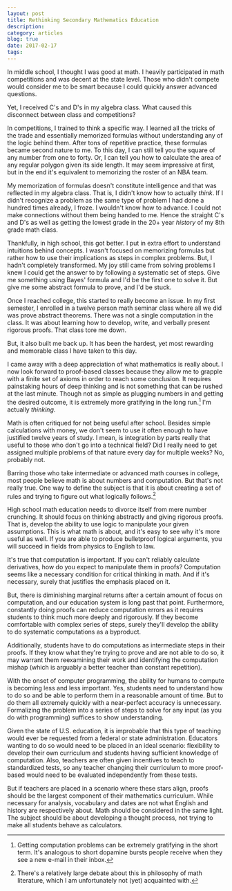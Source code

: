 ```yaml
---
layout: post
title: Rethinking Secondary Mathematics Education
description: 
category: articles
blog: true
date: 2017-02-17
tags: 
---
```


In middle school, I thought I was good at math. I heavily participated in math competitions and was decent at the state level. Those who didn't compete would consider me to be smart because I could quickly answer advanced questions.

Yet, I received C's and D's in my algebra class. What caused this disconnect between class and competitions?

In competitions, I trained to think a specific way. I learned all the tricks of the trade and essentially memorized formulas without understanding any of the logic behind them. After tons of repetitive practice, these formulas became second nature to me. To this day, I can still tell you the square of any number from one to forty. Or, I can tell you how to calculate the area of any regular polygon given its side length. It may seem impressive at first, but in the end it's equivalent to memorizing the roster of an NBA team.

My memorization of formulas doesn't constitute intelligence and that was reflected in my algebra class. That is, I didn't know how to actually *think*. If I didn't recognize a problem as the same type of problem I had done a hundred times already, I froze. I wouldn't know how to advance. I could not make connections without them being handed to me. Hence the straight C's and D's as well as getting the lowest grade in the 20+ year *history* of my 8th grade math class.

Thankfully, in high school, this got better. I put in extra effort to understand intuitions behind concepts. I wasn't focused on memorizing formulas but rather how to use their implications as steps in complex problems. But, I hadn't completely transformed. My joy still came from solving problems I knew I could get the answer to by following a systematic set of steps. Give me something using Bayes' formula and I'd be the first one to solve it. But give me some abstract formula to prove, and I'd be stuck.

Once I reached college, this started to really become an issue. In my first semester, I enrolled in a twelve person math seminar class where all we did was prove abstract theorems. There was not a single computation in the class. It was about learning how to develop, write, and verbally present rigorous proofs. That class tore me down. 

But, it also built me back up. It has been the hardest, yet most rewarding and memorable class I have taken to this day. 

I came away with a deep appreciation of what mathematics is really about. I now look forward to proof-based classes because they allow me to grapple with a finite set of axioms in order to reach some conclusion.  It requires painstaking hours of deep thinking and is not something that can be rushed at the last minute. Though not as simple as plugging numbers in and getting the desired outcome, it is extremely more gratifying in the long run.[^1] I'm actually *thinking*.

Math is often critiqued for not being useful after school. Besides simple calculations with money, we don't seem to use it often enough to have justified twelve years of study. I mean, is integration by parts really that useful to those who don't go into a technical field? Did I really need to get assigned multiple problems of that nature every day for multiple weeks? No, probably not.

Barring those who take intermediate or advanced math courses in college, most people believe math is about numbers and computation. But that's not really true. One way to define the subject is that it is about creating a set of rules and trying to figure out what logically follows.[^2]

High school math education needs to divorce itself from mere number crunching. It should focus on thinking abstractly and giving rigorous proofs. That is, develop the ability to use logic to manipulate your given assumptions. This is what math is about, and it's easy to see why it's more useful as well. If you are able to produce bulletproof logical arguments, you will succeed in fields from physics to English to law.

It's true that computation is important. If you can't reliably calculate derivatives, how do you expect to manipulate them in proofs? Computation seems like a necessary condition for critical thinking in math. And if it's necessary, surely that justifies the emphasis placed on it. 

But, there is diminishing marginal returns after a certain amount of focus on computation, and our education system is long past that point. Furthermore, constantly doing proofs can reduce computation errors as it requires students to think much more deeply and rigorously. If they become comfortable with complex series of steps, surely they'll develop the ability to do systematic computations as a byproduct.

Additionally, students have to do computations as intermediate steps in their proofs. If they know what they're trying to prove and are not able to do so, it may warrant them reexamining their work and identifying the computation mishap (which is arguably a better teacher than constant repetition).

With the onset of computer programming, the ability for humans to compute is becoming less and less important. Yes, students need to understand how to do so and be able to perform them in a reasonable amount of time. But to do them all extremely quickly with a near-perfect accuracy is unnecessary. Formalizing the problem into a series of steps to solve for any input (as you do with programming) suffices to show understanding.

Given the state of U.S. education, it is improbable that this type of teaching would ever be requested from a federal or state administration. Educators wanting to do so would need to be placed in an ideal scenario: flexibility to develop their own curriculum and students having sufficient knowledge of computation. Also, teachers are often given incentives to teach to standardized tests, so any teacher changing their curriculum to more proof-based would need to be evaluated independently from these tests.

But if teachers are placed in a scenario where these stars align, proofs should be the largest component of their mathematics curriculum. While necessary for analysis, vocabulary and dates are not what English and history are respectively about. Math should be considered in the same light. The subject should be about developing a thought process, not trying to make all students behave as calculators. 


[^1]: Getting computation problems can be extremely gratifying in the short term. It's analogous to short dopamine bursts people receive when they see a new e-mail in their inbox.

[^2]: There's a relatively large debate about this in philosophy of math literature, which I am unfortunately not (yet) acquainted with.
